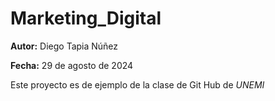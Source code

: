 # Marketing_Digital

**Autor:** Diego Tapia Núñez

**Fecha:** 29 de agosto de 2024

Este proyecto es de ejemplo de la clase de Git Hub de *UNEMI*